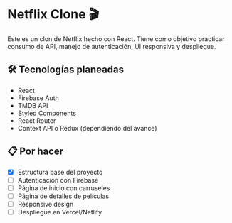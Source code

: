 # Netflix Clone 🎬

Este es un clon de Netflix hecho con React. Tiene como objetivo practicar consumo de API, manejo de autenticación, UI responsiva y despliegue.

## 🛠️ Tecnologías planeadas

- React
- Firebase Auth
- TMDB API
- Styled Components
- React Router
- Context API o Redux (dependiendo del avance)

## 📋 Por hacer

- [x] Estructura base del proyecto
- [ ] Autenticación con Firebase
- [ ] Página de inicio con carruseles
- [ ] Página de detalles de películas
- [ ] Responsive design
- [ ] Despliegue en Vercel/Netlify
